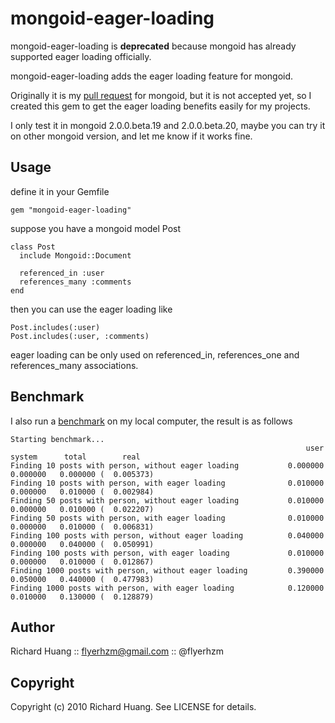 mongoid-eager-loading
=====================

mongoid-eager-loading is **deprecated** because mongoid has already
supported eager loading officially.

mongoid-eager-loading adds the eager loading feature for mongoid.

Originally it is my [pull request][0] for mongoid, but it is not accepted yet, so I created this gem to get the eager loading benefits easily for my projects.

I only test it in mongoid 2.0.0.beta.19 and 2.0.0.beta.20, maybe you can try it on other mongoid version, and let me know if it works fine.

Usage
-----

define it in your Gemfile

    gem "mongoid-eager-loading"

suppose you have a mongoid model Post

    class Post
      include Mongoid::Document

      referenced_in :user
      references_many :comments
    end

then you can use the eager loading like

    Post.includes(:user)
    Post.includes(:user, :comments)

eager loading can be only used on referenced_in, references_one and references_many associations.

Benchmark
---------

I also run a [benchmark][1] on my local computer, the result is as follows

    Starting benchmark...
                                                                      user     system      total        real
    Finding 10 posts with person, without eager loading           0.000000   0.000000   0.000000 (  0.005373)
    Finding 10 posts with person, with eager loading              0.010000   0.000000   0.010000 (  0.002984)
    Finding 50 posts with person, without eager loading           0.010000   0.000000   0.010000 (  0.022207)
    Finding 50 posts with person, with eager loading              0.010000   0.000000   0.010000 (  0.006831)
    Finding 100 posts with person, without eager loading          0.040000   0.000000   0.040000 (  0.050991)
    Finding 100 posts with person, with eager loading             0.010000   0.000000   0.010000 (  0.012867)
    Finding 1000 posts with person, without eager loading         0.390000   0.050000   0.440000 (  0.477983)
    Finding 1000 posts with person, with eager loading            0.120000   0.010000   0.130000 (  0.128879)

Author
------
Richard Huang :: flyerhzm@gmail.com :: @flyerhzm

Copyright
---------
Copyright (c) 2010 Richard Huang. See LICENSE for details.

[0]: https://github.com/mongoid/mongoid/pull/391
[1]: http://github.com/flyerhzm/mongoid-eager-loading/blob/master/benchmark/benchmark.rb
